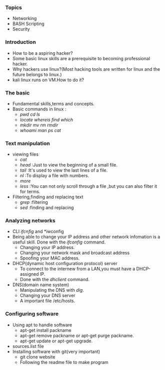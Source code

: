 ### Topics
* Networking
* BASH Scripting
* Security
### Introduction
* How to be a aspiring hacker?
* Some basic linux skills are a prerequisite to becoming professional hacker.
* Why hackers use linux?(Most hacking tools are written for linux and the future belongs to linux.)
* kali linux runs on VM.How to do it?
### The basic
* Fundamental skills,terms and concepts.
* Basic commands in linux : 
  * *pwd cd ls*
  * *locate whereis find which*
  * *mkdir mv rm rmdir*
  * *whoami  man  ps cat* 
### Text manipulation
* viewing files
  * *cat*
  * *head* :Just to view the beginning of a small file.
  * *tail* :It's used to view the last lines of a file.
  * *nl* :To display a file with numbers.
  * *more*
  * *less* :You can not only scroll through a file ,but you can also filter it for terms.
* Filtering,finding and replacing text
  * *grep* :filtering
  * *sed* :finding and replacing
### Analyzing networks
* CLI *ifcnfig* and *iwconfig
* Being able to change your IP address and other network infomation is a useful skill.
   Done with the *ifconfig* command.
  * Changing your IP address.
  * Changing your network mask and broadcast address
  * Spoofing your MAC address.
* DHCP(dynamic host configuration protocol) server
  * To connect to the internew from a LAN,you must have a DHCP-assigned IP.
  * Done with the *dhclient* command.
* DNS(domain name system)
  * Manipulating the DNS with *dig*.
  * Changing your DNS server
  * A important file /etc/hosts.
### Configuring software
* Using apt to handle software
  * apt-get install packname
  * apt-get remove packname or apt-get purge packname.
  * apt-get update or apt-get upgrade.
* sources.list file
* Installing software with git(very important)
  * git clone website
  * Following the readme file to make program
  
